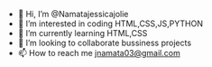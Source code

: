- 👋 Hi, I’m @Namatajessicajolie
- 👀 I’m interested in coding HTML,CSS,JS,PYTHON
- 🌱 I’m currently learning HTML,CSS
- 💞️ I’m looking to collaborate bussiness projects
- 📫 How to reach me jnamata03@gmail.com

<!---
Namatajessicajolie/Namatajessicajolie is a ✨ special ✨ repository because its `README.md` (this file) appears on your GitHub profile.
You can click the Preview link to take a look at your changes.
--->
